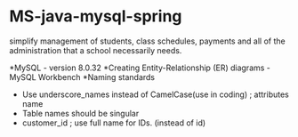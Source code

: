 # MS-java-mysql-spring
simplify management of students, class schedules, payments and all of the administration that a school necessarily needs.

*MySQL - version 8.0.32
*Creating Entity-Relationship (ER) diagrams - MySQL Workbench
*Naming standards 
- Use underscore_names instead of CamelCase(use in coding) ; attributes name
- Table names should be singular
- customer_id ; use full name for IDs. (instead of id)

